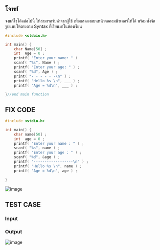 ## โจทย์
จงแก้ไขโค้ดต่อไปนี้ ให้สามารถรับค่าจากผู้ใช้ เพื่อแสดงผลบนหน้าจอคอมพิวเตอร์ให้ได้ พร้อมทั้งจัดรูปแบบให้ตรงตาม Syntax ที่เรียนมาในห้องเรียน

```c++
#include <stduio.h>

int main() {
    char Name[50] ;
    int  Age = 0 ;
    printf( "Enter your name: " ) 
    scanf( "%s", Name ) ;
    printf( "Enter your age: " ) ;
    scanf( "%d", Age ) ;
    print( "- - - - - -\n" ) ;
    printf( "Hello %s \n", ___ ) ; 
    printf( "Age = %d\n", ___ ) ; 
    
}//end main function
```


## FIX CODE
```c++
#include <stdio.h>

int main() {
    char name[50] ;
    int  age = 0 ;
    printf( "Enter your name : " ) ;
    scanf( "%s", name ) ;
    printf( "Enter your age : " ) ;
    scanf( "%d", &age ) ;
    printf( "------------------\n" ) ;
    printf( "Hello %s \n", name ) ; 
    printf( "Age = %d\n", age ) ; 
    
}
```
![image](https://github.com/user-attachments/assets/a918e892-efb8-4fba-9f6f-0d32202414a0)

## TEST CASE
### Input
### Output

![image](https://github.com/user-attachments/assets/4c6b308c-3f2a-43fb-a37d-752466397c68)




